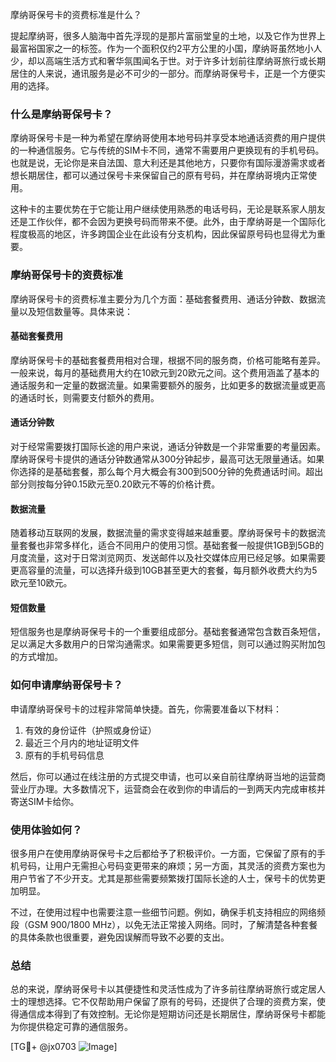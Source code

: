 摩纳哥保号卡的资费标准是什么？

提起摩纳哥，很多人脑海中首先浮现的是那片富丽堂皇的土地，以及它作为世界上最富裕国家之一的标签。作为一个面积仅约2平方公里的小国，摩纳哥虽然地小人少，却以高端生活方式和奢华氛围闻名于世。对于许多计划前往摩纳哥旅行或长期居住的人来说，通讯服务是必不可少的一部分。而摩纳哥保号卡，正是一个方便实用的选择。

### 什么是摩纳哥保号卡？

摩纳哥保号卡是一种为希望在摩纳哥使用本地号码并享受本地通话资费的用户提供的一种通信服务。它与传统的SIM卡不同，通常不需要用户更换现有的手机号码。也就是说，无论你是来自法国、意大利还是其他地方，只要你有国际漫游需求或者想长期居住，都可以通过保号卡来保留自己的原有号码，并在摩纳哥境内正常使用。

这种卡的主要优势在于它能让用户继续使用熟悉的电话号码，无论是联系家人朋友还是工作伙伴，都不会因为更换号码而带来不便。此外，由于摩纳哥是一个国际化程度极高的地区，许多跨国企业在此设有分支机构，因此保留原号码也显得尤为重要。

### 摩纳哥保号卡的资费标准

摩纳哥保号卡的资费标准主要分为几个方面：基础套餐费用、通话分钟数、数据流量以及短信数量等。具体来说：

#### 基础套餐费用

摩纳哥保号卡的基础套餐费用相对合理，根据不同的服务商，价格可能略有差异。一般来说，每月的基础费用大约在10欧元到20欧元之间。这个费用涵盖了基本的通话服务和一定量的数据流量。如果需要额外的服务，比如更多的数据流量或更高的通话时长，则需要支付额外的费用。

#### 通话分钟数

对于经常需要拨打国际长途的用户来说，通话分钟数是一个非常重要的考量因素。摩纳哥保号卡提供的通话分钟数通常从300分钟起步，最高可达无限量通话。如果你选择的是基础套餐，那么每个月大概会有300到500分钟的免费通话时间。超出部分则按每分钟0.15欧元至0.20欧元不等的价格计费。

#### 数据流量

随着移动互联网的发展，数据流量的需求变得越来越重要。摩纳哥保号卡的数据流量套餐也非常多样化，适合不同用户的使用习惯。基础套餐一般提供1GB到5GB的月度流量，这对于日常浏览网页、发送邮件以及社交媒体应用已经足够。如果需要更高容量的流量，可以选择升级到10GB甚至更大的套餐，每月额外收费大约为5欧元至10欧元。

#### 短信数量

短信服务也是摩纳哥保号卡的一个重要组成部分。基础套餐通常包含数百条短信，足以满足大多数用户的日常沟通需求。如果需要更多短信，则可以通过购买附加包的方式增加。

### 如何申请摩纳哥保号卡？

申请摩纳哥保号卡的过程非常简单快捷。首先，你需要准备以下材料：

1. 有效的身份证件（护照或身份证）
2. 最近三个月内的地址证明文件
3. 原有的手机号码信息

然后，你可以通过在线注册的方式提交申请，也可以亲自前往摩纳哥当地的运营商营业厅办理。大多数情况下，运营商会在收到你的申请后的一到两天内完成审核并寄送SIM卡给你。

### 使用体验如何？

很多用户在使用摩纳哥保号卡之后都给予了积极评价。一方面，它保留了原有的手机号码，让用户无需担心号码变更带来的麻烦；另一方面，其灵活的资费方案也为用户节省了不少开支。尤其是那些需要频繁拨打国际长途的人士，保号卡的优势更加明显。

不过，在使用过程中也需要注意一些细节问题。例如，确保手机支持相应的网络频段（GSM 900/1800 MHz），以免无法正常接入网络。同时，了解清楚各种套餐的具体条款也很重要，避免因误解而导致不必要的支出。

### 总结

总的来说，摩纳哥保号卡以其便捷性和灵活性成为了许多前往摩纳哥旅行或定居人士的理想选择。它不仅帮助用户保留了原有的号码，还提供了合理的资费方案，使得通信成本得到了有效控制。无论你是短期访问还是长期居住，摩纳哥保号卡都能为你提供稳定可靠的通信服务。

[TG💪+ @jx0703 ![Image](https://github.com/user-attachments/assets/dbca1d08-cadb-493c-b0ec-ad6f7a83f270)]